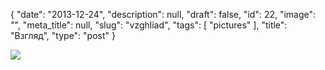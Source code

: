 {
    "date": "2013-12-24",
    "description": null,
    "draft": false,
    "id": 22,
    "image": "",
    "meta_title": null,
    "slug": "vzghliad",
    "tags": [
        "pictures"
    ],
    "title": "Взгляд",
    "type": "post"
}


![](/images/2015/03/1387896026_2023844136.jpg)
